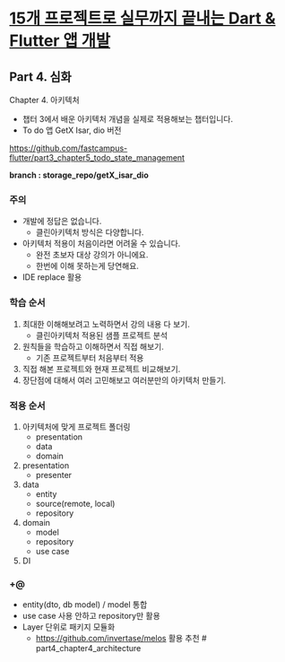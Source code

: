 # [15개 프로젝트로 실무까지 끝내는 Dart & Flutter 앱 개발](https://fastcampus.co.kr/dev_online_dartflutter)

## Part 4. 심화

Chapter 4. 아키텍처
- 챕터 3에서 배운 아키텍처 개념을 실제로 적용해보는 챕터입니다.
- To do 앱 GetX Isar, dio 버전

https://github.com/fastcampus-flutter/part3_chapter5_todo_state_management

**branch : storage_repo/getX_isar_dio**

### 주의

- 개발에 정답은 없습니다.
  - 클린아키텍처 방식은 다양합니다.
- 아키텍처 적용이 처음이라면 어려울 수 있습니다.
  - 완전 초보자 대상 강의가 아니에요.
  - 한번에 이해 못하는게 당연해요.
- IDE replace 활용

### 학습 순서

1. 최대한 이해해보려고 노력하면서 강의 내용 다 보기.
   - 클린아키텍처 적용된 샘플 프로젝트 분석
2. 원칙들을 학습하고 이해하면서 직접 해보기.
   - 기존 프로젝트부터 처음부터 적용
3. 직접 해본 프로젝트와 현재 프로젝트 비교해보기.
4. 장단점에 대해서 여러 고민해보고 여러분만의 아키텍처 만들기.

### 적용 순서

1. 아키텍처에 맞게 프로젝트 폴더링
   - presentation
   - data
   - domain
2. presentation
   - presenter
3. data
   - entity
   - source(remote, local)
   - repository
4. domain
   - model
   - repository
   - use case
5. DI

### +@

- entity(dto, db model) / model 통합
- use case 사용 안하고 repository만 활용
- Layer 단위로 패키지 모듈화
   - https://github.com/invertase/melos 활용 추천 # part4_chapter4_architecture
